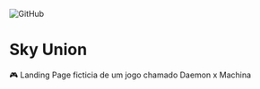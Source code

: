 ![GitHub](https://img.shields.io/github/license/adudecoder/Sky-Union)

# Sky Union
🎮 Landing Page ficticia de um jogo chamado Daemon x Machina
